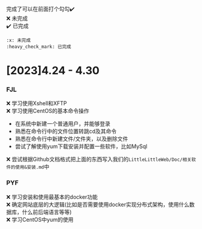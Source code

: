 完成了可以在前面打个勾勾:heavy_check_mark:  
:x: 未完成  
:heavy_check_mark: 已完成  
```
:x: 未完成  
:heavy_check_mark: 已完成
```
# [2023]4.24 - 4.30  
### FJL  
:x: 学习使用Xshell和XFTP  
:x: 学习使用CentOS的基本命令操作  
  - 在系统中新建一个普通用户，并能够登录
  - 熟悉在命令行中的文件位置转跳cd及其命令
  - 熟悉在命令行中新建文件/文件夹，以及删除文件
  - 尝试了解使用yum下载安装并配置一些软件，比如MySql  

:x: 尝试根据Github文档格式把上面的东西写入我们的`LittleLittleWeb/Doc/相关软件的使用&安装.md`中
### PYF
:x: 学习安装和使用最基本的docker功能  
:x: 确定网站底层的大逻辑(比如是否需要使用docker实现分布式架构，使用什么数据库，什么前后端语言等等)  
:x: 学习CentOS中yum的使用  
